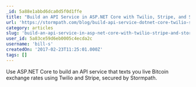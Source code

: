 ```yaml
---
_id: 5a88e1abbd6dca0d5f0d1ffe
title: "Build an API Service in ASP.NET Core with Twilio, Stripe, and Stormpath"
url: 'https://stormpath.com/blog/build-api-service-dotnet-core-twilio-stripe'
category: articles
slug: 'build-an-api-service-in-asp-net-core-with-twilio-stripe-and-stormpath'
user_id: 5a83ce59d6eb0005c4ecda2c
username: 'bill-s'
createdOn: '2017-02-23T11:25:01.000Z'
tags: []
---
```


Use ASP.NET Core to build an API service that texts you live Bitcoin exchange rates using Twilio and Stripe, secured by Stormpath.

